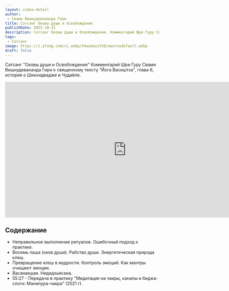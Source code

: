 ```yaml
---
layout: video-detail
author:
 - Свами Вишнудевананда Гири
title: Сатсанг Оковы души и Освобождение
publishDate: 2022-10-31
description: Сатсанг Оковы души и Освобождение. Комментарий Шри Гуру Свами Вишнудевананда Гири к священному тексту "Йога Васиштха", глава 6, история о Шикхидвадже и Чудайле. 
tags: 
 - Сатсанг
image: https://i.ytimg.com/vi_webp/V4wymaszV38/maxresdefault.webp
draft: false
---
```


 Сатсанг "Оковы души и Освобождение"
Комментарий Шри Гуру Свами Вишнудевананда Гири к священному тексту "Йога Васиштха", глава 6, история о Шикхидвадже и Чудайле. 

<iframe width="790" height="444" src="https://www.youtube.com/embed/V4wymaszV38" frameborder="0" allowfullscreen=""></iframe> 

## Содержание

- Неправильное выполнение ритуалов. Ошибочный подход к практике.
- Восемь паша (оков души). Рабство души. Энергетическая природа клеш.
- Превращение клеш в мудрости. Контроль эмоций. Как мантры очищают эмоции.
- Васанакшая. Нидидхьясана.
- 55:27 - Передача в практику "Медитация на чакры, каналы и биджа-слоги: Манипура-чакра" (2021 г).
